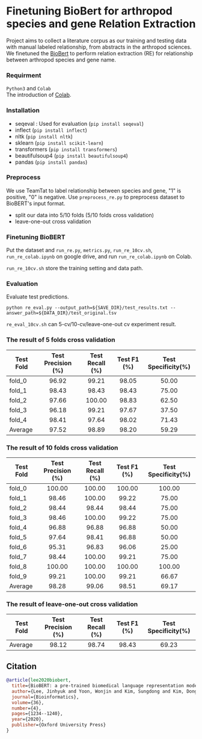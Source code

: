 # Finetuning BioBert for arthropod species and gene Relation Extraction

Project aims to collect a literature corpus as our training and testing data with manual labeled relationship, from abstracts in the arthropod sciences. We finetuned the [BioBert](https://github.com/dmis-lab/biobert-pytorch) to perform relation extraction (RE) for relationship between arthropod species and gene name.

### Requirment
`Python3` and `Colab`<br>
The introduction of [Colab](https://colab.research.google.com/?utm_source=scs-index#scrollTo=5fCEDCU_qrC0).

### Installation
- seqeval : Used for evaluation (`pip install seqeval`)
- inflect (`pip install inflect`)
- nltk (`pip install nltk`)
- sklearn (`pip install scikit-learn`)
- transformers (`pip install transformers`)
- beautifulsoup4 (`pip install beautifulsoup4`)
- pandas (`pip install pandas`)

### Preprocess
We use TeamTat to label relationship between species and gene, "1" is positive, "0" is negative.
Use `preprocess_re.py` to preprocess dataset to BioBERT's input format.
- split our data into 5/10 folds (5/10 folds cross validation)
- leave-one-out cross validation

### Finetuning BioBERT
Put the dataset and `run_re.py`, `metrics.py`, `run_re_10cv.sh`, `run_re_colab.ipynb` on google drive, and run `run_re_colab.ipynb` on Colab.

`run_re_10cv.sh` store the training setting and data path. 

### Evaluation
Evaluate test predictions.

`python re_eval.py --output_path=${SAVE_DIR}/test_results.txt --answer_path=${DATA_DIR}/test_original.tsv`

`re_eval_10cv.sh` can 5-cv/10-cv/leave-one-out cv experiment result.


### The result of 5 folds cross validation

| Test Fold      |    Test Precision (%)   |    Test Recall (%)   |    Test F1 (%)   |Test Specificity(%)|
|----------------|:-----------------------:|:--------------------:|:----------------:|:-----------------:|
| fold_0         |          96.92          |         99.21        |       98.05      |       50.00       |
| fold_1         |          98.43          |         98.43        |       98.43      |       75.00       |
| fold_2         |          97.66          |         100.00       |       98.83      |       62.50       |
| fold_3         |          96.18          |         99.21        |       97.67      |       37.50       |
| fold_4         |          98.41          |         97.64        |       98.02      |       71.43       |
| Average        |          97.52          |         98.89        |       98.20      |       59.29       |

### The result of 10 folds cross validation

| Test Fold      |    Test Precision (%)   |    Test Recall (%)   |    Test F1 (%)   |Test Specificity(%)|
|----------------|:-----------------------:|:--------------------:|:----------------:|:-----------------:|
| fold_0         |          100.00         |         100.00       |       100.00     |       100.00      |
| fold_1         |          98.46          |         100.00       |       99.22      |       75.00       |
| fold_2         |          98.44          |         98.44        |       98.44      |       75.00       |
| fold_3         |          98.46          |         100.00       |       99.22      |       75.00       |
| fold_4         |          96.88          |         96.88        |       96.88      |       50.00       |
| fold_5         |          97.64          |         98.41        |       96.88      |       50.00       |
| fold_6         |          95.31          |         96.83        |       96.06      |       25.00       |
| fold_7         |          98.44          |         100.00       |       99.21      |       75.00       |
| fold_8         |          100.00         |         100.00       |       100.00     |       100.00      |
| fold_9         |          99.21          |         100.00       |       99.21      |       66.67       |
| Average        |          98.28          |         99.06        |       98.51      |       69.17       |


### The result of leave-one-out cross validation

| Test Fold      |    Test Precision (%)   |    Test Recall (%)   |    Test F1 (%)   |Test Specificity(%)|
|----------------|:-----------------------:|:--------------------:|:----------------:|:-----------------:|
| Average        |          98.12          |         98.74        |       98.43      |       69.23       |


## Citation
```bibtex
@article{lee2020biobert,
  title={BioBERT: a pre-trained biomedical language representation model for biomedical text mining},
  author={Lee, Jinhyuk and Yoon, Wonjin and Kim, Sungdong and Kim, Donghyeon and Kim, Sunkyu and So, Chan Ho and Kang, Jaewoo},
  journal={Bioinformatics},
  volume={36},
  number={4},
  pages={1234--1240},
  year={2020},
  publisher={Oxford University Press}
}
```
